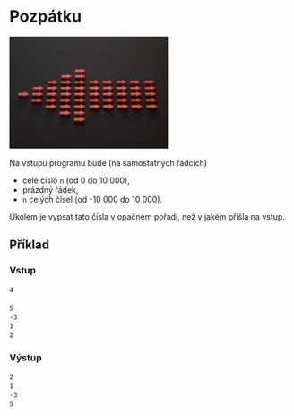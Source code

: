 # Pozpátku

<img src="cover.webp" height="200" alt="ilustrace"/>

Na vstupu programu bude (na samostatných řádcích)

- celé číslo `n` (od 0 do 10 000),
- prázdný řádek,
- `n` celých čísel (od -10 000 do 10 000).

Úkolem je vypsat tato čísla v opačném pořadí, než v jakém přišla na vstup.

## Příklad

### Vstup

```
4

5
-3
1
2
```

### Výstup

```
2
1
-3
5
```
